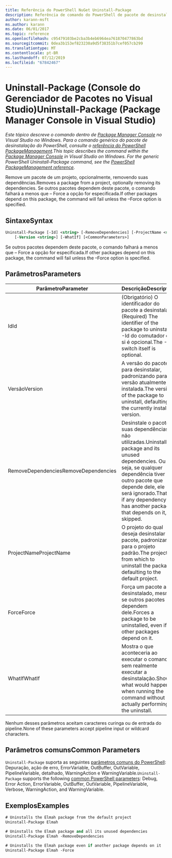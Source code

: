 ```yaml
---
title: Referência do PowerShell NuGet Uninstall-Package
description: Referência de comando do PowerShell de pacote de desinstalação no Console do Gerenciador de pacotes NuGet no Visual Studio.
author: karann-msft
ms.author: karann
ms.date: 06/01/2017
ms.topic: reference
ms.openlocfilehash: c95479103be2cba3b4eb6964ea761870477863bd
ms.sourcegitcommit: 0dea3b153ef823230a9d5f38351b7cef057cb299
ms.translationtype: MT
ms.contentlocale: pt-BR
ms.lasthandoff: 07/12/2019
ms.locfileid: "67842467"
---
```

# <a name="uninstall-package-package-manager-console-in-visual-studio"></a><span data-ttu-id="517fd-103">Uninstall-Package (Console do Gerenciador de Pacotes no Visual Studio)</span><span class="sxs-lookup"><span data-stu-id="517fd-103">Uninstall-Package (Package Manager Console in Visual Studio)</span></span>

<span data-ttu-id="517fd-104">*Este tópico descreve o comando dentro de [Package Manager Console](package-manager-console.md) no Visual Studio no Windows. Para o comando genérico do pacote de desinstalação do PowerShell, consulte o [referência do PowerShell PackageManagement](/powershell/module/packagemanagement/?view=powershell-6).*</span><span class="sxs-lookup"><span data-stu-id="517fd-104">*This topic describes the command within the [Package Manager Console](package-manager-console.md) in Visual Studio on Windows. For the generic PowerShell Uninstall-Package command, see the [PowerShell PackageManagement reference](/powershell/module/packagemanagement/?view=powershell-6).*</span></span>

<span data-ttu-id="517fd-105">Remove um pacote de um projeto, opcionalmente, removendo suas dependências.</span><span class="sxs-lookup"><span data-stu-id="517fd-105">Removes a package from a project, optionally removing its dependencies.</span></span> <span data-ttu-id="517fd-106">Se outros pacotes dependem deste pacote, o comando falhará a menos que – Force a opção for especificada.</span><span class="sxs-lookup"><span data-stu-id="517fd-106">If other packages depend on this package, the command will fail unless the –Force option is specified.</span></span>

## <a name="syntax"></a><span data-ttu-id="517fd-107">Sintaxe</span><span class="sxs-lookup"><span data-stu-id="517fd-107">Syntax</span></span>

```ps
Uninstall-Package [-Id] <string> [-RemoveDependencies] [-ProjectName <string>] [-Force]
    [-Version <string>] [-WhatIf] [<CommonParameters>]
```

<span data-ttu-id="517fd-108">Se outros pacotes dependem deste pacote, o comando falhará a menos que – Force a opção for especificada.</span><span class="sxs-lookup"><span data-stu-id="517fd-108">If other packages depend on this package, the command will fail unless the –Force option is specified.</span></span>

## <a name="parameters"></a><span data-ttu-id="517fd-109">Parâmetros</span><span class="sxs-lookup"><span data-stu-id="517fd-109">Parameters</span></span>

| <span data-ttu-id="517fd-110">Parâmetro</span><span class="sxs-lookup"><span data-stu-id="517fd-110">Parameter</span></span> | <span data-ttu-id="517fd-111">Descrição</span><span class="sxs-lookup"><span data-stu-id="517fd-111">Description</span></span> |
| --- | --- |
| <span data-ttu-id="517fd-112">Id</span><span class="sxs-lookup"><span data-stu-id="517fd-112">Id</span></span> | <span data-ttu-id="517fd-113">(Obrigatório) O identificador do pacote a desinstalar.</span><span class="sxs-lookup"><span data-stu-id="517fd-113">(Required) The identifier of the package to uninstall.</span></span> <span data-ttu-id="517fd-114">-Id do comutador em si é opcional.</span><span class="sxs-lookup"><span data-stu-id="517fd-114">The -Id switch itself is optional.</span></span> |
| <span data-ttu-id="517fd-115">Versão</span><span class="sxs-lookup"><span data-stu-id="517fd-115">Version</span></span> | <span data-ttu-id="517fd-116">A versão do pacote para desinstalar, padronizando para a versão atualmente instalada.</span><span class="sxs-lookup"><span data-stu-id="517fd-116">The version of the package to uninstall, defaulting to the currently installed version.</span></span> |
| <span data-ttu-id="517fd-117">RemoveDependencies</span><span class="sxs-lookup"><span data-stu-id="517fd-117">RemoveDependencies</span></span> | <span data-ttu-id="517fd-118">Desinstale o pacote e suas dependências não utilizadas.</span><span class="sxs-lookup"><span data-stu-id="517fd-118">Uninstall the package and its unused dependencies.</span></span> <span data-ttu-id="517fd-119">Ou seja, se qualquer dependência tiver outro pacote que depende dele, ele será ignorado.</span><span class="sxs-lookup"><span data-stu-id="517fd-119">That is, if any dependency has another package that depends on it, it's skipped.</span></span> |
| <span data-ttu-id="517fd-120">ProjectName</span><span class="sxs-lookup"><span data-stu-id="517fd-120">ProjectName</span></span> | <span data-ttu-id="517fd-121">O projeto do qual deseja desinstalar o pacote, padronizando para o projeto padrão.</span><span class="sxs-lookup"><span data-stu-id="517fd-121">The project from which to uninstall the package, defaulting to the default project.</span></span> |
| <span data-ttu-id="517fd-122">Force</span><span class="sxs-lookup"><span data-stu-id="517fd-122">Force</span></span> | <span data-ttu-id="517fd-123">Força um pacote a ser desinstalado, mesmo se outros pacotes dependem dele.</span><span class="sxs-lookup"><span data-stu-id="517fd-123">Forces a package to be uninstalled, even if other packages depend on it.</span></span> |
| <span data-ttu-id="517fd-124">WhatIf</span><span class="sxs-lookup"><span data-stu-id="517fd-124">WhatIf</span></span> | <span data-ttu-id="517fd-125">Mostra o que aconteceria ao executar o comando sem realmente executar a desinstalação.</span><span class="sxs-lookup"><span data-stu-id="517fd-125">Shows what would happen when running the command without actually performing the uninstall.</span></span> |

<span data-ttu-id="517fd-126">Nenhum desses parâmetros aceitam caracteres curinga ou de entrada do pipeline.</span><span class="sxs-lookup"><span data-stu-id="517fd-126">None of these parameters accept pipeline input or wildcard characters.</span></span>

## <a name="common-parameters"></a><span data-ttu-id="517fd-127">Parâmetros comuns</span><span class="sxs-lookup"><span data-stu-id="517fd-127">Common Parameters</span></span>

<span data-ttu-id="517fd-128">`Uninstall-Package` suporta as seguintes [parâmetros comuns do PowerShell](http://go.microsoft.com/fwlink/?LinkID=113216): Depuração, ação de erro, ErrorVariable, OutBuffer, OutVariable, PipelineVariable, detalhado, WarningAction e WarningVariable.</span><span class="sxs-lookup"><span data-stu-id="517fd-128">`Uninstall-Package` supports the following [common PowerShell parameters](http://go.microsoft.com/fwlink/?LinkID=113216): Debug, Error Action, ErrorVariable, OutBuffer, OutVariable, PipelineVariable, Verbose, WarningAction, and WarningVariable.</span></span>

## <a name="examples"></a><span data-ttu-id="517fd-129">Exemplos</span><span class="sxs-lookup"><span data-stu-id="517fd-129">Examples</span></span>

```ps
# Uninstalls the Elmah package from the default project
Uninstall-Package Elmah

# Uninstalls the Elmah package and all its unused dependencies
Uninstall-Package Elmah -RemoveDependencies 

# Uninstalls the Elmah package even if another package depends on it
Uninstall-Package Elmah -Force
```
